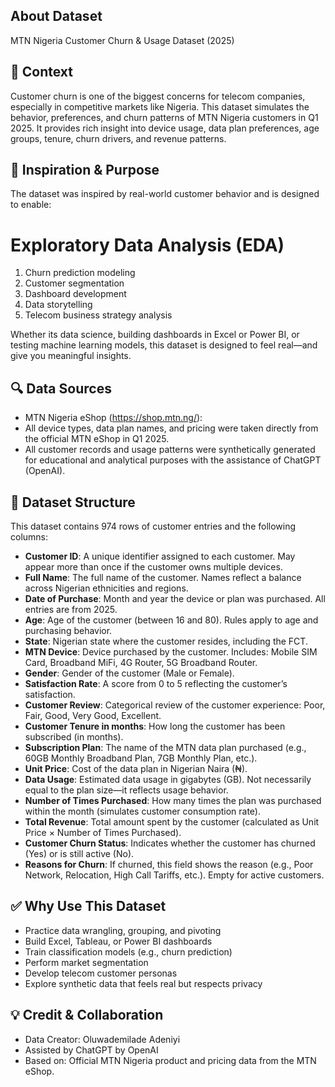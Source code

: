 ## About Dataset
MTN Nigeria Customer Churn & Usage Dataset (2025)

## 🧠 Context
Customer churn is one of the biggest concerns for telecom companies, especially in competitive markets like Nigeria. This dataset simulates the behavior, preferences, and churn patterns of MTN Nigeria customers in Q1 2025. It provides rich insight into device usage, data plan preferences, age groups, tenure, churn drivers, and revenue patterns.

## 📌 Inspiration & Purpose
The dataset was inspired by real-world customer behavior and is designed to enable:

# Exploratory Data Analysis (EDA)
1. Churn prediction modeling
2. Customer segmentation
3. Dashboard development
4. Data storytelling
5. Telecom business strategy analysis

Whether its data science, building dashboards in Excel or Power BI, or testing machine learning models, this dataset is designed to feel real—and give you meaningful insights.

## 🔍 Data Sources
- MTN Nigeria eShop (https://shop.mtn.ng/):
- All device types, data plan names, and pricing were taken directly from the official MTN eShop in Q1 2025.
- All customer records and usage patterns were synthetically generated for educational and analytical purposes with the assistance of ChatGPT (OpenAI).

## 🧾 Dataset Structure
This dataset contains 974 rows of customer entries and the following columns:

- **Customer ID**: A unique identifier assigned to each customer. May appear more than once if the customer owns multiple devices.
- **Full Name**: The full name of the customer. Names reflect a balance across Nigerian ethnicities and regions.
- **Date of Purchase**: Month and year the device or plan was purchased. All entries are from 2025.
- **Age**: Age of the customer (between 16 and 80). Rules apply to age and purchasing behavior.
- **State**: Nigerian state where the customer resides, including the FCT.
- **MTN Device**: Device purchased by the customer. Includes: Mobile SIM Card, Broadband MiFi, 4G Router, 5G Broadband Router.
- **Gender**: Gender of the customer (Male or Female).
- **Satisfaction Rate**: A score from 0 to 5 reflecting the customer’s satisfaction.
- **Customer Review**: Categorical review of the customer experience: Poor, Fair, Good, Very Good, Excellent.
- **Customer Tenure in months**: How long the customer has been subscribed (in months).
- **Subscription Plan**: The name of the MTN data plan purchased (e.g., 60GB Monthly Broadband Plan, 7GB Monthly Plan, etc.).
- **Unit Price**: Cost of the data plan in Nigerian Naira (₦).
- **Data Usage**: Estimated data usage in gigabytes (GB). Not necessarily equal to the plan size—it reflects usage behavior.
- **Number of Times Purchased**: How many times the plan was purchased within the month (simulates customer consumption rate).
- **Total Revenue**: Total amount spent by the customer (calculated as Unit Price × Number of Times Purchased).
- **Customer Churn Status**: Indicates whether the customer has churned (Yes) or is still active (No).
- **Reasons for Churn**: If churned, this field shows the reason (e.g., Poor Network, Relocation, High Call Tariffs, etc.). Empty for active customers.

## ✅ Why Use This Dataset
- Practice data wrangling, grouping, and pivoting
- Build Excel, Tableau, or Power BI dashboards
- Train classification models (e.g., churn prediction)
- Perform market segmentation
- Develop telecom customer personas
- Explore synthetic data that feels real but respects privacy

## 💡 Credit & Collaboration
- Data Creator: Oluwademilade Adeniyi
- Assisted by ChatGPT by OpenAI
- Based on: Official MTN Nigeria product and pricing data from the MTN eShop.
